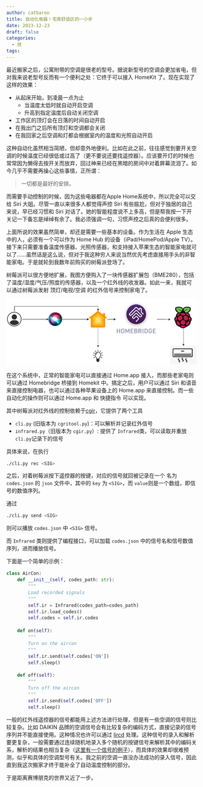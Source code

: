 ```yaml
---
author: catbaron
title: 自动化电器！宅男舒适区的一小步
date: 2023-12-23
draft: false
categories:
  - 技
tags:
---
```

最近搬家之后，公寓附带的空调是很老的型号。据说新型号的空调会更加省电，但对我来说老型号反而有一个便利之处：它终于可以接入 HomeKit 了。现在实现了这样的效果：
- 从起床开始，到凌晨一点为止
	- 当温度太低时就自动开启空调
	- 升高到指定温度后自动关闭空调
- 工作区的顶灯会在日落的时间自动开启
- 在我出门之后所有顶灯和空调都会关闭
- 在我回家之后空调和灯都会根据室内的温度和光照自动开启

这种自动化虽然相当简陋，但却意外地便利。比如在此之前，往往感觉到要开关空调的时候温度已经很低或过高了（更不要说还要找遥控器）。应该要开灯的时候也常常因为懒得去按开关而放弃，回过神来已经在黑暗的房间中对着屏幕流泪了。如今几乎不需要再操心这些事情，正所谓：
> 一切都是最好的安排。

而需要手动控制的时候，因为这些电器都在Apple Home系统中，所以完全可以交给 Siri 大姐。尽管一直以来很多人都觉得声控 Siri 有些尴尬，但对于独居的自己来说，早已经习惯和 Siri 对话了。她的智能程度说不上多高，但是帮我按一下开关记一下备忘是绰绰有余了。我必须强调一句，习惯声控之后真的会便利很多。

上面所说的效果虽然简单，却还是需要一些基本的设备。作为生活在 Apple 生态中的人，必须有一个可以作为 Home Hub 的设备（iPad/HomePod/Apple TV）。接下来只需要准备温度传感器、光照传感器，和支持接入苹果生态的智能家电就可以了……虽然话是这么说，但对于我这种穷人来说当然优先考虑直接用手头的非智能家电。于是就轮到我数年前购买的树莓派登场了。

树莓派可以很方便地扩展，我图方便购入了一块传感器扩展包（BME280），包括了温度/湿度/气压/照度的传感器，以及一个红外线的收发器。如此一来，我就可以通过树莓派发射 顶灯/电视/空调 的红外信号来控制家电了。

![](https://raw.githubusercontent.com/catbaron0/pic/main/images/20231230022601.png)

在这个系统中，正常的智能家电可以直接通过 Home.app 接入，而那些老家电则可以通过 Homebridge 桥接到 Homekit 中。搞定之后，用户可以通过 Siri 和语音来直接控制电器，也可以通过各种苹果设备上的 Home.app 来直接控制。而一些自动化的操作则可以通过 Home.app 和 快捷指令 可以实现。

其中树莓派对红外线的控制依赖于[cgir](https://github.com/IndoorCorgi/cgir)，它提供了两个工具
-  `cli.py` (旧版本为 `cgritool.py`)：可以解析并记录红外信号
- `infrared.py`（旧版本为 `cgir.py`）: 提供了 `Infrared`类，可以读取并重放 `cli.py`记录下的信号

具体来说，在执行
```bash
./cli.py rec <SIG>
```
之后，对着树莓派按下遥控器的按键，对应的信号就回被记录在一个 名为`codes.json` 的 `json` 文件中，其中的 `key` 为 `<SIG>`，而 `value`则是一个数组，即信号的数值序列。

通过
```bash
./cli.py send <SIG>
```
则可以播放 `codes.json` 中 `<SIG>` 信号。

而 `Infrared` 类则提供了编程接口，可以加载 `codes.json` 中的信号名和信号数值序列，进而播放信号。

下面是一个简单的示例：

```python
class AirCon:
    def __init__(self, codes_path: str):
		"""
		Load recorded signals
		"""
        self.ir = Infrared(codes_path=codes_path)
        self.ir.load_codes()
        self.codes = self.ir.codes

    def on(self):
		"""
		Turn on the aircon
		"""
        self.ir.send(self.codes['ON'])
        self.sleep()

    def off(self):
		"""
		Turn off the aircon
		"""
        self.ir.send(self.codes['OFF'])
        self.sleep()
```

一般的红外线遥控器的信号都能用上述方法进行处理，但是有一些空调的信号则比较复杂。比如 DAIKIN 品牌的空调信号会有比较复杂的编码方式，直接记录的信号序列并不能直接使用。这种情况也许可以通过 [lircd](https://gist.github.com/johndryan/37fd9d8b4f0fd30c945d4b474de9537e) 处理。这种信号的录入和解析要更复杂，一般需要通过连续随机地录入多个随机的按键信号来解析其中的编码关系，解析的结果也相当复杂（[这里有一个信号的例子](https://gist.github.com/leon-anavi/6b7d6c2daaefef5b01054a8b8a0397ae)），而具体的效果却很难预测，似乎和具体的空调型号有关。我之前的空调一直没办法成功的录入信号，因此直到我这次搬家才终于能补全了自动温度控制的部分。

于是距离赛博朋克的世界又近了一步。
